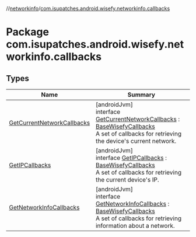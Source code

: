 //[networkinfo](../../index.md)/[com.isupatches.android.wisefy.networkinfo.callbacks](index.md)

# Package com.isupatches.android.wisefy.networkinfo.callbacks

## Types

| Name | Summary |
|---|---|
| [GetCurrentNetworkCallbacks](-get-current-network-callbacks/index.md) | [androidJvm]<br>interface [GetCurrentNetworkCallbacks](-get-current-network-callbacks/index.md) : [BaseWisefyCallbacks](../../../core/core/com.isupatches.android.wisefy.core.base/-base-wisefy-callbacks/index.md)<br>A set of callbacks for retrieving the device's current network. |
| [GetIPCallbacks](-get-i-p-callbacks/index.md) | [androidJvm]<br>interface [GetIPCallbacks](-get-i-p-callbacks/index.md) : [BaseWisefyCallbacks](../../../core/core/com.isupatches.android.wisefy.core.base/-base-wisefy-callbacks/index.md)<br>A set of callbacks for retrieving the current device's IP. |
| [GetNetworkInfoCallbacks](-get-network-info-callbacks/index.md) | [androidJvm]<br>interface [GetNetworkInfoCallbacks](-get-network-info-callbacks/index.md) : [BaseWisefyCallbacks](../../../core/core/com.isupatches.android.wisefy.core.base/-base-wisefy-callbacks/index.md)<br>A set of callbacks for retrieving information about a network. |
